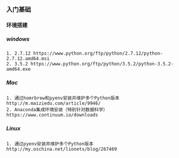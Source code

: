### 入门基础
#### 环境搭建
##### windows
    1. 2.7.12 https://www.python.org/ftp/python/2.7.12/python-2.7.12.amd64.msi
    2. 3.5.2 https://www.python.org/ftp/python/3.5.2/python-3.5.2-amd64.exe
##### Mac
    1. 通过homrbrew和pyenv安装并维护多个Python版本 http://m.maiziedu.com/article/9946/
    2. Anaconda集成环境安装（特别针对数据科学）https://www.continuum.io/downloads
##### Linux
    1. 通过pyenv安装并维护多个Python版本 http://my.oschina.net/lionets/blog/267469
   
    

	